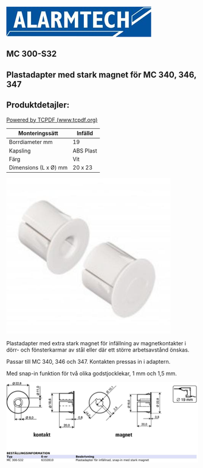 ![](_page_0_Picture_1.jpeg)

## MC 300-S32

## Plastadapter med stark magnet för MC 340, 346, 347

## **Produktdetajler:**

[Powered by TCPDF (www.tcpdf.org)](http://www.tcpdf.org)

| Monteringssätt        | Infälld   |
|-----------------------|-----------|
| Borrdiameter mm       | 19        |
| Kapsling              | ABS Plast |
| Färg                  | Vit       |
| Dimensions (L x Ø) mm | 20 x 23   |

![](_page_0_Picture_6.jpeg)

Plastadapter med extra stark magnet för infällning av magnetkontakter i dörr- och fönsterkarmar av stål eller där ett större arbetsavstånd önskas.

Passar till MC 340, 346 och 347. Kontakten pressas in i adaptern.

Med snap-in funktion för två olika godstjocklekar, 1 mm och 1,5 mm.

![](_page_0_Figure_10.jpeg)